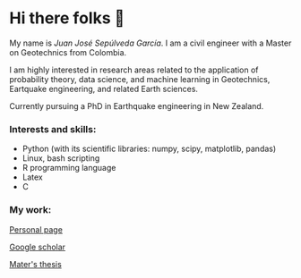 <h1 align="left">Hi there folks 👋</h1>


My name is *Juan José Sepúlveda García*. I am a civil engineer with a Master on Geotechnics from Colombia. 

I am highly interested in research areas related to the application of probability theory, data science, and machine learning in Geotechnics, Eartquake engineering, and related Earth sciences. 

Currently pursuing a PhD in Earthquake engineering in New Zealand. 

<h3 align="left">Interests and skills:</h3>

- Python (with its scientific libraries: numpy, scipy, matplotlib, pandas)
- Linux, bash scripting
- R programming language
- Latex
- C

<h3 align="left">My work:</h3>

[Personal page](https://sites.google.com/view/juanjosesepulvedagarcia/home)

[Google scholar](https://scholar.google.com/citations?user=svbgHm0AAAAJ&hl=es)

[Mater's thesis](https://repositorio.unal.edu.co/handle/unal/80527)





